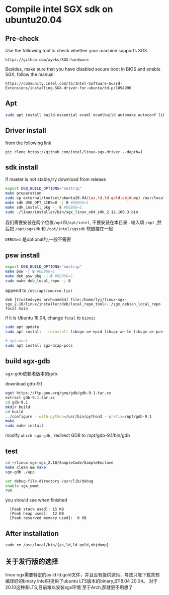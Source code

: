 # Compile intel SGX sdk on ubuntu20.04

## Pre-check
Use the following tool to check whether your machine supports SGX.
```link
https://github.com/ayeks/SGX-hardware
```
Besides, make sure that you have disabled secure boot in BIOS and enable SGX, follow the manual
```link
https://community.intel.com/t5/Intel-Software-Guard-Extensions/installing-SGX-driver-for-ubuntu/td-p/1094996
```

## Apt

```bash
sudo apt install build-essential ocaml ocamlbuild automake autoconf libtool wget python libssl-dev git cmake perl libssl-dev libcurl4-openssl-dev protobuf-compiler libprotobuf-dev debhelper reprepro unzip
```

## Driver install
from the following link
```link
git clone https://github.com/intel/linux-sgx-driver --depth=1
```

## sdk install

If master is not stable,try download from release

```bash
export DEB_BUILD_OPTIONS="nostrip"
make preparation
sudo cp external/toolset/ubuntu20.04/{as,ld,ld.gold,objdump} /usr/local/bin
make sdk USE_OPT_LIBS=0 -j 8 #DEBUG=1
make sdk_install_pkg -j 8 #DEBUG=1
sudo ./linux/installer/bin/sgx_linux_x64_sdk_2.12.100.3.bin
```



我们需要安装在两个位置`/opt`和`/opt/intel`, 不要安装在本目录 . 输入填 `/opt` ,然后把 `/opt/sgxsdk` 和 `/opt/intel/sgxsdk` 软链接在一起

`DEBUG=1`  是optional的,一般不需要

## psw install
```bash
export DEB_BUILD_OPTIONS="nostrip"
make psw -j 8 #DEBUG=1
make deb_psw_pkg -j 8 #DEBUG=1
sudo make deb_local_repo -j 8
```

append to `/etc/apt/source.list`

```
deb [trusted=yes arch=amd64] file:/home/lyj/linux-sgx-sgx_2.10/linux/installer/deb/local_repo_tool/../sgx_debian_local_repo focal main
```
if it is Ubuntu 18.04, change `focal` to `bionic`
```bash
sudo apt update
sudo apt install --reinstall libsgx-ae-epid libsgx-ae-le libsgx-ae-pce libsgx-ae-qe3 libsgx-ae-qve libsgx-aesm-ecdsa-plugin libsgx-aesm-epid-plugin libsgx-aesm-launch-plugin libsgx-aesm-pce-plugin libsgx-aesm-quote-ex-plugin libsgx-dcap-default-qpl-dev libsgx-dcap-default-qpl libsgx-dcap-ql-dev libsgx-dcap-ql libsgx-enclave-common-dbgsym libsgx-enclave-common-dev libsgx-enclave-common libsgx-epid-dev libsgx-epid libsgx-launch-dev libsgx-launch libsgx-pce-logic libsgx-qe3-logic libsgx-quote-ex-dev libsgx-quote-ex libsgx-uae-service libsgx-urts-dbgsym libsgx-urts sgx-aesm-service libsgx-dcap-quote-verify libsgx-headers
```

```bash
# optional
sudo apt install sgx-dcap-pccs
```



## build sgx-gdb

sgx-gdb依赖老版本的gdb. 

download gdb-9.1

```bash
wget https://ftp.gnu.org/gnu/gdb/gdb-9.1.tar.xz
extract gdb-9.1.tar.xz
cd gdb-9.1
mkdir build
cd build 
../configure --with-python=/usr/bin/python3 --prefix=/opt/gdb-9.1
make
sudo make install
```
modify `which sgx-gdb` , redirect GDB to /opt/gdb-9.1/bin/gdb

## test
```bash
cd ~/linux-sgx-sgx_2.10/SampleCode/SampleEnclave
make clean && make
sgx-gdb ./app

set debug-file-directory /usr/lib/debug
enable sgx_emmt
run
```

you should see when finished
```
  [Peak stack used]: 15 KB
  [Peak heap used]:  12 KB
  [Peak reserved memory used]:  0 KB

```

## After installation

```
sudo rm /usr/local/bin/{as,ld,ld.gold,objdump}
```


## 关于发行版的选择
linux-sgx需要特定的as ld ld.gold文件，并且没有提供源码，导致只能下载其预编译好的binary
intel只提供了ubuntu LTS版本的binary,即18.04 20.04。 
对于20.10这种非LTS,目前难以安装sgx环境
至于Arch,那就更不用想了
